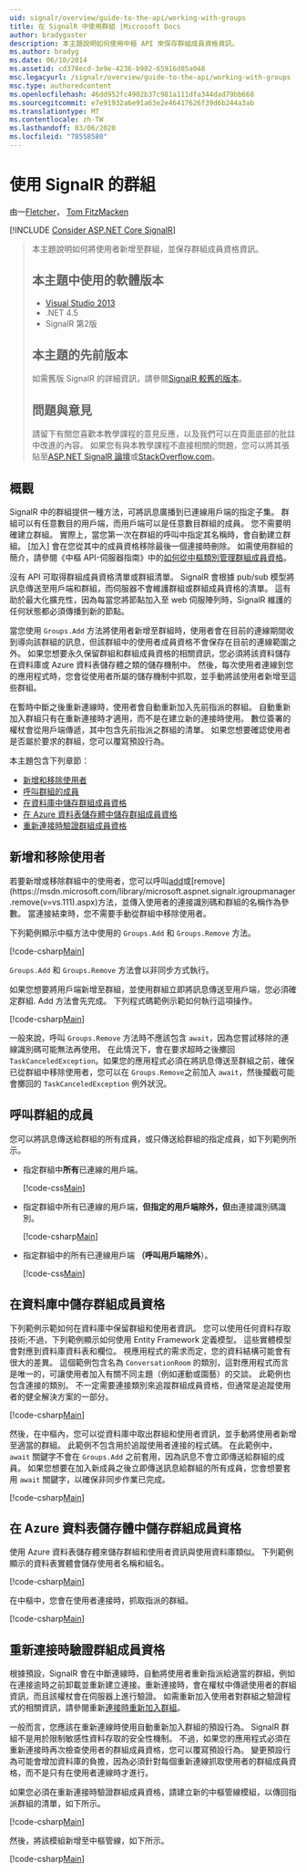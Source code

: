 ```yaml
---
uid: signalr/overview/guide-to-the-api/working-with-groups
title: 在 SignalR 中使用群組 |Microsoft Docs
author: bradygaster
description: 本主題說明如何使用中樞 API 來保存群組成員資格資訊。
ms.author: bradyg
ms.date: 06/10/2014
ms.assetid: cd378ecd-3e9e-4236-b902-65916d85a048
msc.legacyurl: /signalr/overview/guide-to-the-api/working-with-groups
msc.type: authoredcontent
ms.openlocfilehash: 46dd952fc4902b37c981a111dfa344dad79bb668
ms.sourcegitcommit: e7e91932a6e91a63e2e46417626f39d6b244a3ab
ms.translationtype: MT
ms.contentlocale: zh-TW
ms.lasthandoff: 03/06/2020
ms.locfileid: "78558580"
---
```

# <a name="working-with-groups-in-signalr"></a>使用 SignalR 的群組

由一[Fletcher](https://github.com/pfletcher)， [Tom FitzMacken](https://github.com/tfitzmac)

[!INCLUDE [Consider ASP.NET Core SignalR](~/includes/signalr/signalr-version-disambiguation.md)]

> 本主題說明如何將使用者新增至群組，並保存群組成員資格資訊。
>
> ## <a name="software-versions-used-in-this-topic"></a>本主題中使用的軟體版本
>
>
> - [Visual Studio 2013](https://my.visualstudio.com/Downloads?q=visual%20studio%202013)
> - .NET 4.5
> - SignalR 第2版
>
>
>
> ## <a name="previous-versions-of-this-topic"></a>本主題的先前版本
>
> 如需舊版 SignalR 的詳細資訊，請參閱[SignalR 較舊的版本](../older-versions/index.md)。
>
> ## <a name="questions-and-comments"></a>問題與意見
>
> 請留下有關您喜歡本教學課程的意見反應，以及我們可以在頁面底部的批註中改進的內容。 如果您有與本教學課程不直接相關的問題，您可以將其張貼至[ASP.NET SignalR 論壇](https://forums.asp.net/1254.aspx/1?ASP+NET+SignalR)或[StackOverflow.com](http://stackoverflow.com/)。

## <a name="overview"></a>概觀

SignalR 中的群組提供一種方法，可將訊息廣播到已連線用戶端的指定子集。 群組可以有任意數目的用戶端，而用戶端可以是任意數目群組的成員。 您不需要明確建立群組。 實際上，當您第一次在群組的呼叫中指定其名稱時，會自動建立群組。 [加入] 會在您從其中的成員資格移除最後一個連接時刪除。 如需使用群組的簡介，請參閱《中樞 API-伺服器指南》中的[如何從中樞類別管理群組成員資格](hubs-api-guide-server.md#groupsfromhub)。

沒有 API 可取得群組成員資格清單或群組清單。 SignalR 會根據 pub/sub 模型將訊息傳送至用戶端和群組，而伺服器不會維護群組或群組成員資格的清單。 這有助於最大化擴充性，因為每當您將節點加入至 web 伺服陣列時，SignalR 維護的任何狀態都必須傳播到新的節點。

當您使用 `Groups.Add` 方法將使用者新增至群組時，使用者會在目前的連線期間收到導向該群組的訊息，但該群組中的使用者成員資格不會保存在目前的連線範圍之外。 如果您想要永久保留群組和群組成員資格的相關資訊，您必須將該資料儲存在資料庫或 Azure 資料表儲存體之類的儲存機制中。 然後，每次使用者連線到您的應用程式時，您會從使用者所屬的儲存機制中抓取，並手動將該使用者新增至這些群組。

在暫時中斷之後重新連線時，使用者會自動重新加入先前指派的群組。 自動重新加入群組只有在重新連接時才適用，而不是在建立新的連接時使用。 數位簽署的權杖會從用戶端傳遞，其中包含先前指派之群組的清單。 如果您想要確認使用者是否屬於要求的群組，您可以覆寫預設行為。

本主題包含下列章節：

- [新增和移除使用者](#add)
- [呼叫群組的成員](#call)
- [在資料庫中儲存群組成員資格](#storedatabase)
- [在 Azure 資料表儲存體中儲存群組成員資格](#storeazuretable)
- [重新連接時驗證群組成員資格](#verify)

<a id="add"></a>

## <a name="adding-and-removing-users"></a>新增和移除使用者

若要新增或移除群組中的使用者，您可以呼叫[add](https://msdn.microsoft.com/library/microsoft.aspnet.signalr.igroupmanager.add(v=vs.111).aspx)或[remove](https://msdn.microsoft.com/library/microsoft.aspnet.signalr.igroupmanager.remove(v=vs.111).aspx)方法，並傳入使用者的連接識別碼和群組的名稱作為參數。 當連接結束時，您不需要手動從群組中移除使用者。

下列範例顯示中樞方法中使用的 `Groups.Add` 和 `Groups.Remove` 方法。

[!code-csharp[Main](working-with-groups/samples/sample1.cs?highlight=5,10)]

`Groups.Add` 和 `Groups.Remove` 方法會以非同步方式執行。

如果您想要將用戶端新增至群組，並使用群組立即將訊息傳送至用戶端，您必須確定群組. Add 方法會先完成。 下列程式碼範例示範如何執行這項操作。

[!code-csharp[Main](working-with-groups/samples/sample2.cs?highlight=1,3)]

一般來說，呼叫 `Groups.Remove` 方法時不應該包含 `await`，因為您嘗試移除的連線識別碼可能無法再使用。 在此情況下，會在要求超時之後擲回 `TaskCanceledException`。如果您的應用程式必須在將訊息傳送至群組之前，確保已從群組中移除使用者，您可以在 `Groups.Remove`之前加入 `await`，然後攔截可能會擲回的 `TaskCanceledException` 例外狀況。

<a id="call"></a>

## <a name="calling-members-of-a-group"></a>呼叫群組的成員

您可以將訊息傳送給群組的所有成員，或只傳送給群組的指定成員，如下列範例所示。

- 指定群組中**所有**已連線的用戶端。

    [!code-css[Main](working-with-groups/samples/sample3.css)]
- 指定群組中所有已連線的用戶端，**但指定的用戶端除外，但**由連接識別碼識別。

    [!code-csharp[Main](working-with-groups/samples/sample4.cs)]
- 指定群組中的所有已連線用戶端 **（呼叫用戶端除外**）。

    [!code-css[Main](working-with-groups/samples/sample5.css)]

<a id="storedatabase"></a>

## <a name="storing-group-membership-in-a-database"></a>在資料庫中儲存群組成員資格

下列範例示範如何在資料庫中保留群組和使用者資訊。 您可以使用任何資料存取技術;不過，下列範例顯示如何使用 Entity Framework 定義模型。 這些實體模型會對應到資料庫資料表和欄位。 視應用程式的需求而定，您的資料結構可能會有很大的差異。 這個範例包含名為 `ConversationRoom` 的類別，這對應用程式而言是唯一的，可讓使用者加入有關不同主題（例如運動或園藝）的交談。 此範例也包含連接的類別。 不一定需要連接類別來追蹤群組成員資格，但通常是追蹤使用者的健全解決方案的一部分。

[!code-csharp[Main](working-with-groups/samples/sample6.cs)]

然後，在中樞內，您可以從資料庫中取出群組和使用者資訊，並手動將使用者新增至適當的群組。 此範例不包含用於追蹤使用者連接的程式碼。 在此範例中，`await` 關鍵字不會在 `Groups.Add` 之前套用，因為訊息不會立即傳送給群組的成員。 如果您想要在加入新成員之後立即傳送訊息給群組的所有成員，您會想要套用 `await` 關鍵字，以確保非同步作業已完成。

[!code-csharp[Main](working-with-groups/samples/sample7.cs)]

<a id="storeazuretable"></a>

## <a name="storing-group-membership-in-azure-table-storage"></a>在 Azure 資料表儲存體中儲存群組成員資格

使用 Azure 資料表儲存體來儲存群組和使用者資訊與使用資料庫類似。 下列範例顯示的資料表實體會儲存使用者名稱和組名。

[!code-csharp[Main](working-with-groups/samples/sample8.cs)]

在中樞中，您會在使用者連接時，抓取指派的群組。

[!code-csharp[Main](working-with-groups/samples/sample9.cs)]

<a id="verify"></a>

## <a name="verifying-group-membership-when-reconnecting"></a>重新連接時驗證群組成員資格

根據預設，SignalR 會在中斷連線時，自動將使用者重新指派給適當的群組，例如在連接逾時之前卸載並重新建立連接。重新連接時，會在權杖中傳遞使用者的群組資訊，而且該權杖會在伺服器上進行驗證。 如需重新加入使用者對群組之驗證程式的相關資訊，請參閱重新[連接時重新加入群組](../security/introduction-to-security.md#rejoingroup)。

一般而言，您應該在重新連線時使用自動重新加入群組的預設行為。 SignalR 群組不是用於限制敏感性資料存取的安全性機制。 不過，如果您的應用程式必須在重新連接時再次檢查使用者的群組成員資格，您可以覆寫預設行為。 變更預設行為可能會增加資料庫的負擔，因為必須針對每個重新連線抓取使用者的群組成員資格，而不是只有在使用者連線時才進行。

如果您必須在重新連接時驗證群組成員資格，請建立新的中樞管線模組，以傳回指派群組的清單，如下所示。

[!code-csharp[Main](working-with-groups/samples/sample10.cs)]

然後，將該模組新增至中樞管線，如下所示。

[!code-csharp[Main](working-with-groups/samples/sample11.cs?highlight=4)]
